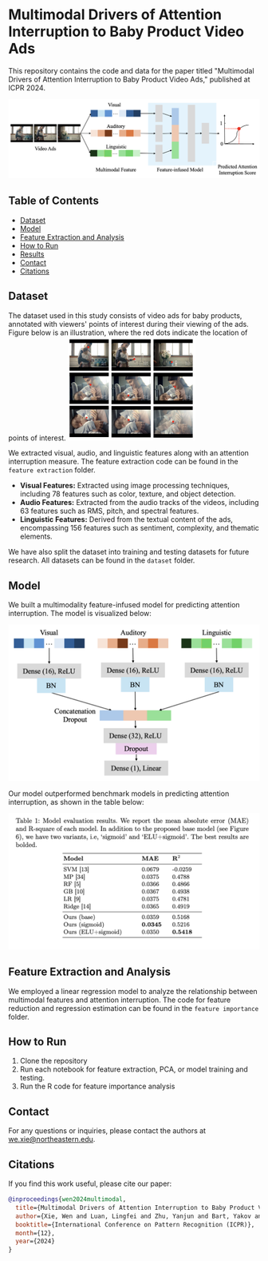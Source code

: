 # Multimodal Drivers of Attention Interruption to Baby Product Video Ads

This repository contains the code and data for the paper titled "Multimodal Drivers of Attention Interruption to Baby Product Video Ads," published at ICPR 2024.

![Overview](figs/framework.png)

## Table of Contents

- [Dataset](#dataset)
- [Model](#model)
- [Feature Extraction and Analysis](#feature-extraction-and-analysis)
- [How to Run](#how-to-run)
- [Results](#results)
- [Contact](#contact)
- [Citations](#citations)

## Dataset

The dataset used in this study consists of video ads for baby products, annotated with viewers' points of interest during their viewing of the ads. Figure below is an illustration, where the red dots indicate the location of points of interest.
<img src="figs/attention.png" alt="Points of Interest" width="256"/>

We extracted visual, audio, and linguistic features along with an attention interruption measure. The feature extraction code can be found in the `feature extraction` folder.

- **Visual Features:** Extracted using image processing techniques, including 78 features such as color, texture, and object detection.
- **Audio Features:** Extracted from the audio tracks of the videos, including 63 features such as RMS, pitch, and spectral features.
- **Linguistic Features:** Derived from the textual content of the ads, encompassing 156 features such as sentiment, complexity, and thematic elements.

We have also split the dataset into training and testing datasets for future research. All datasets can be found in the `dataset` folder.

## Model

We built a multimodality feature-infused model for predicting attention interruption. The model is visualized below:

![Model Architecture](figs/model.png)

Our model outperformed benchmark models in predicting attention interruption, as shown in the table below:

![Results Comparison](figs/result.png)

## Feature Extraction and Analysis

We employed a linear regression model to analyze the relationship between multimodal features and attention interruption. The code for feature reduction and regression estimation can be found in the `feature importance` folder.

## How to Run

1. Clone the repository
2. Run each notebook for feature extraction, PCA, or model training and testing.
3. Run the R code for feature importance analysis

## Contact

For any questions or inquiries, please contact the authors at we.xie@northeastern.edu.

## Citations

If you find this work useful, please cite our paper:

```bibtex
@inproceedings{wen2024multimodal,
  title={Multimodal Drivers of Attention Interruption to Baby Product Video Ads},
  author={Xie, Wen and Luan, Lingfei and Zhu, Yanjun and Bart, Yakov and Ostadabbas, Sarah},
  booktitle={International Conference on Pattern Recognition (ICPR)},
  month={12},
  year={2024}
}
```
